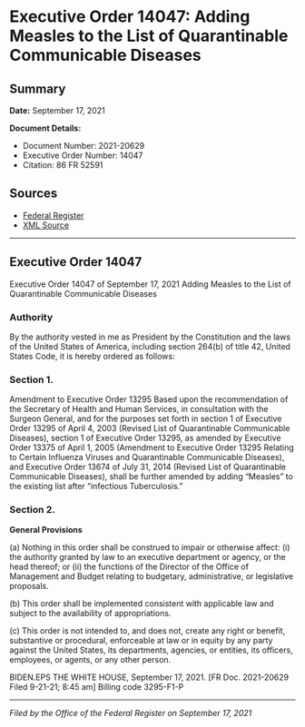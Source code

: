 # Executive Order 14047: Adding Measles to the List of Quarantinable Communicable Diseases

## Summary

**Date:** September 17, 2021

**Document Details:**
- Document Number: 2021-20629
- Executive Order Number: 14047
- Citation: 86 FR 52591

## Sources
- [Federal Register](https://www.federalregister.gov/documents/2021/09/22/2021-20629/adding-measles-to-the-list-of-quarantinable-communicable-diseases)
- [XML Source](https://www.federalregister.gov/documents/full_text/xml/2021/09/22/2021-20629.xml)

---

## Executive Order 14047

Executive Order 14047 of September 17, 2021
Adding Measles to the List of Quarantinable Communicable Diseases
### Authority

By the authority vested in me as President by the Constitution and the laws of the United States of America, including section 264(b) of title 42, United States Code, it is hereby ordered as follows:
### Section 1.

Amendment to Executive Order 13295
Based upon the recommendation of the Secretary of Health and Human Services, in consultation with the Surgeon General, and for the purposes set forth in section 1 of Executive Order 13295 of April 4, 2003 (Revised List of Quarantinable Communicable Diseases), section 1 of Executive Order 13295, as amended by Executive Order 13375 of April 1, 2005 (Amendment to Executive Order 13295 Relating to Certain Influenza Viruses and Quarantinable Communicable Diseases), and Executive Order 13674 of July 31, 2014 (Revised List of Quarantinable Communicable Diseases), shall be further amended by adding “Measles” to the existing list after “infectious Tuberculosis.”
### Section 2.

**General Provisions**

(a) Nothing in this order shall be construed to impair or otherwise affect:
    (i) the authority granted by law to an executive department or agency, or the head thereof; or
    (ii) the functions of the Director of the Office of Management and Budget relating to budgetary, administrative, or legislative proposals.

(b) This order shall be implemented consistent with applicable law and subject to the availability of appropriations.

(c) This order is not intended to, and does not, create any right or benefit, substantive or procedural, enforceable at law or in equity by any party against the United States, its departments, agencies, or entities, its officers, employees, or agents, or any other person.

BIDEN.EPS
THE WHITE HOUSE,
September 17, 2021.
[FR Doc. 2021-20629 
Filed 9-21-21; 8:45 am]
Billing code 3295-F1-P

---

*Filed by the Office of the Federal Register on September 17, 2021*
